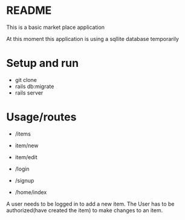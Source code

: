 # README

This is a basic market place application

At this moment this application is using a sqllite database temporarily

# Setup and run

- git clone
- rails db:migrate
- rails server

# Usage/routes

- /items
- item/new
- item/edit

- /login
- /signup

- /home/index

A user needs to be logged in to add a new item.
The User has to be authorized(have created the item) to make changes to an item.
